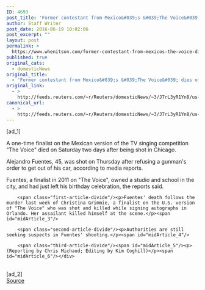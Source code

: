 ```yaml
---
ID: 4693
post_title: 'Former contestant from Mexico&#039;s &#039;The Voice&#039; dies of gunshot wounds'
author: Staff Writer
post_date: 2016-06-19 10:02:06
post_excerpt: ""
layout: post
permalink: >
  https://www.whenitson.com/former-contestant-from-mexicos-the-voice-dies-of-gunshot-wounds/
published: true
original_cats:
  - domesticNews
original_title:
  - 'Former contestant from Mexico&#039;s &#039;The Voice&#039; dies of gunshot wounds'
original_link:
  - >
    http://feeds.reuters.com/~r/Reuters/domesticNews/~3/J7rL3yR1Yn8/us-illinois-singer-idUSKCN0Z5045
canonical_url:
  - >
    http://feeds.reuters.com/~r/Reuters/domesticNews/~3/J7rL3yR1Yn8/us-illinois-singer-idUSKCN0Z5045
---
```

 [ad_1]
<br><div id="articleText">
<span id="midArticle_start"/>

<span class="focusParagraph" readability="3"><p><span class="articleLocatio&lt;/span&gt;n">A one-time finalist on the Mexican version of the TV singing competition "The Voice" died on Saturday two days after being shot in Chicago.</span></p></span><span id="midArticle_0"/><p>Alejandro Fuentes, 45, was shot on Thursday after refusing a gunman's order to get out of his car, according to media reports.</p><span id="midArticle_1"/><p>Fuentes, a finalist in 2011 on "The Voice", owned a studio and school in the city, and had just left his birthday celebration, the reports said.</p><span id="midArticle_2"/>
        
        <span class="first-article-divide"/><p>Fuentes' death follows the murder last week of Christina Grimmie, a finalist on the U.S. version of "The Voice" who was shot and killed while signing autographs in Orlando. Her assailant killed himself at the scene.</p><span id="midArticle_3"/>
        
        <span class="second-article-divide"/><p>Authorities are still seeking suspects in Fuentes' shooting.</p><span id="midArticle_4"/>
        
        <span class="third-article-divide"/><span id="midArticle_5"/><p> (Reporting by Chris Michaud; Editing by Kim Coghill)</p><span id="midArticle_6"/></div>
<br>[ad_2]
<br><a href="http://feeds.reuters.com/~r/Reuters/domesticNews/~3/J7rL3yR1Yn8/us-illinois-singer-idUSKCN0Z5045">Source </a>